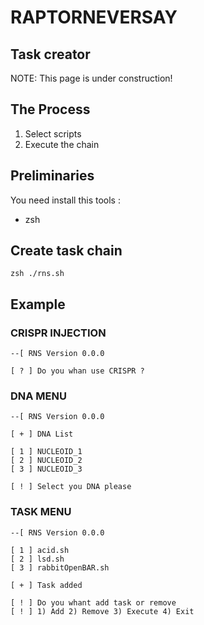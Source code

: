 # RAPTORNEVERSAY

## Task creator

NOTE: This page is under construction!

## The Process

1. Select scripts
2. Execute the chain


## Preliminaries
You need install this tools :

- zsh

## Create task chain
```
zsh ./rns.sh
```

## Example

### CRISPR INJECTION

```
--[ RNS Version 0.0.0

[ ? ] Do you whan use CRISPR ?

```

### DNA MENU

```
--[ RNS Version 0.0.0

[ + ] DNA List

[ 1 ] NUCLEOID_1
[ 2 ] NUCLEOID_2
[ 3 ] NUCLEOID_3

[ ! ] Select you DNA please
```

### TASK MENU

```
--[ RNS Version 0.0.0

[ 1 ] acid.sh
[ 2 ] lsd.sh
[ 3 ] rabbitOpenBAR.sh

[ + ] Task added

[ ! ] Do you whant add task or remove
[ ! ] 1) Add 2) Remove 3) Execute 4) Exit
```